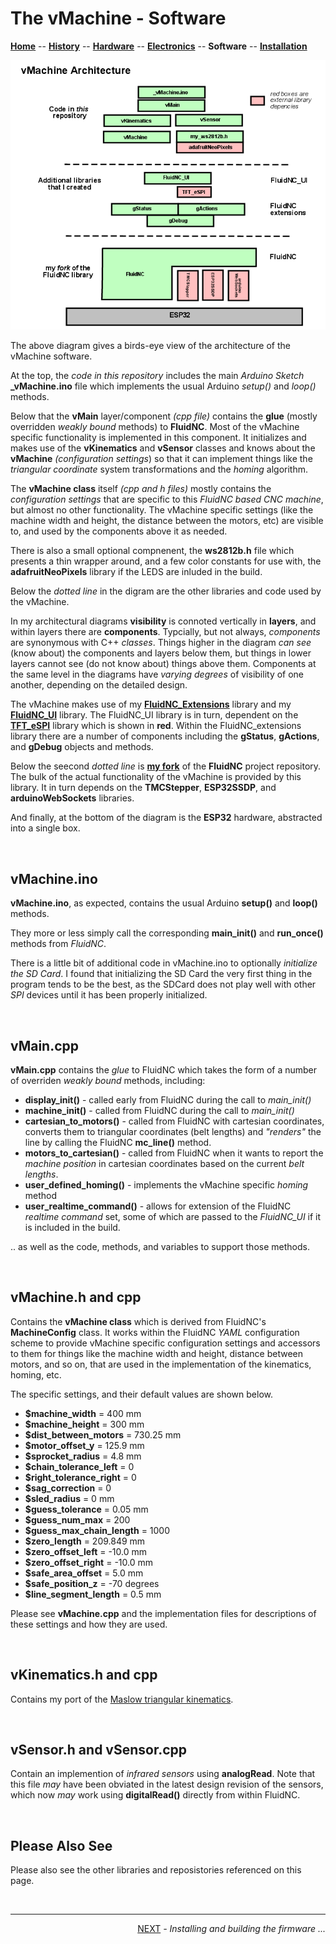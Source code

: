 # The vMachine - Software

**[Home](readme.md)** --
**[History](history.md)** --
**[Hardware](hardware.md)** --
**[Electronics](electronics.md)** --
**Software** --
**[Installation](installation.md)**

![vMachine_architecture.png](images/vMachine_architecture.png)

The above diagram gives a birds-eye view of the architecture of the
vMachine software.

At the top, the *code in this repository* includes
the main *Arduino Sketch* **_vMachine.ino** file which
implements the usual Arduino *setup()* and *loop()* methods.

Below that the **vMain** layer/component *(cpp file)* contains the
**glue** (mostly overridden *weakly bound* methods) to **FluidNC**.
Most of the vMachine specific functionality is implemented in this
component.  It initializes and makes use of the **vKinematics** and
**vSensor** classes and knows about the **vMachine** *(configuration
settings*) so that it can implement things like the *triangular
coordinate* system transformations and the *homing* algorithm.

The **vMachine class** itself *(cpp and h files)* mostly contains
the *configuration settings* that are specific to this
*FluidNC based CNC machine*, but almost no other functionality.
The vMachine specific settings (like the machine width and height,
the distance between the motors, etc)
are visible to, and used by the components above it as needed.

There is also a small optional compnenent, the **ws2812b.h** file which
presents a thin wrapper around, and a few color constants for use
with, the **adafruitNeoPixels** library if the LEDS are inluded
in the build.

Below the *dotted line* in the digram are the other libraries and
code used by the vMachine.

In my architectural diagrams **visibility**
is connoted vertically in **layers**, and within layers there are
**components**. Typcially, but not always, *components* are synonymous
with C++ *classes*.
Things higher in the diagram *can see* (know about) the components and
layers below them, but things in lower layers cannot see (do not know about)
things above them.  Components at the same level in the diagrams have *varying
degrees* of visibility of one another, depending on the detailed design.

The vMachine makes use of my
[**FluidNC_Extensions**](https://github.com/phorton1/Arduino-libraries-FluidNC_Extensions)
library and my
[**FluidNC_UI**](https://github.com/phorton1/Arduino-libraries-FluidNC_UI)
library.  The FluidNC_UI library is in turn, dependent on the
[**TFT_eSPI**](https://github.com/phorton1/Arduino-libraries-TFT_eSPI)
library which is shown in **red**.
Within the FluidNC_extensions library there are a number
of components including the **gStatus**, **gActions**, and **gDebug**
objects and methods.

Below the seecond *dotted line* is
[**my fork**](https://github.com/phorton1/Arduino-libraries-FluidNC)
of the **FluidNC** project
repository.  The bulk of the actual functionality of the vMachine is
provided by this library.  It in turn depends on the **TMCStepper**,
**ESP32SSDP**, and **arduinoWebSockets** libraries.


And finally, at the bottom of the diagram is the **ESP32** hardware,
abstracted into a single box.

<br>

## vMachine.ino

**vMachine.ino**, as expected, contains the usual Arduino **setup()**
and **loop()** methods.

They more or less simply call the corresponding
**main_init()** and **run_once()** methods from *FluidNC*.

There is a little bit of additional code in vMachine.ino to
optionally *initialize the SD Card*.  I found that initializing
the SD Card the very first thing in the program tends to be
the best, as the SDCard does not play well with other *SPI*
devices until it has been properly initialized.

<br>

## vMain.cpp

**vMain.cpp** contains the *glue* to FluidNC which takes the form
of a number of overriden *weakly bound* methods, including:

- **display_init()** - called early from FluidNC during the call to *main_init()*
- **machine_init()** - called from FluidNC during the call to *main_init()*
- **cartesian_to_motors()** - called from FluidNC with cartesian coordinates,
converts them to triangular coordinates (belt lengths) and *"renders"* the line
by calling the FluidNC **mc_line()** method.
- **motors_to_cartesian()** - called from FluidNC when it wants to report the
*machine position* in cartesian coordinates based on the current *belt lengths*.
- **user_defined_homing()** - implements the vMachine specific *homing* method
- **user_realtime_command()** - allows for extension of the FluidNC *realtime
command* set, some of which are passed to the *FluidNC_UI* if it is included
in the build.

.. as well as the code, methods, and variables to support those methods.


<br>

## vMachine.h and cpp

Contains the **vMachine class** which is derived from FluidNC's
**MachineConfig** class.  It works within the FluidNC *YAML*
configuration scheme to provide vMachine specific configuration
settings and accessors to them for things like the machine
width and height, distance between motors, and so on, that
are used in the implementation of the kinematics, homing, etc.

The specific settings, and their default values are shown below.

- **$machine_width**            = 400 mm
- **$machine_height** 		    = 300 mm
- **$dist_between_motors**	    = 730.25 mm
- **$motor_offset_y**		    = 125.9 mm
- **$sprocket_radius**          = 4.8 mm
- **$chain_tolerance_left**     = 0
- **$right_tolerance_right**    = 0
- **$sag_correction**           = 0
- **$sled_radius**              = 0 mm
- **$guess_tolerance** 		    = 0.05 mm
- **$guess_num_max**     		= 200
- **$guess_max_chain_length**   = 1000
- **$zero_length**              = 209.849 mm
- **$zero_offset_left**         = -10.0 mm
- **$zero_offset_right**        = -10.0 mm
- **$safe_area_offset**         = 5.0 mm
- **$safe_position_z**     	    = -70 degrees
- **$line_segment_length**      = 0.5 mm

Please see **vMachine.cpp** and the implementation files for
descriptions of these settings and how they are used.





<br>

## vKinematics.h and cpp

Contains my port of the
[Maslow triangular kinematics](https://github.com/MaslowCNC/Firmware/blob/master/cnc_ctrl_v1/Kinematics.cpp).

<br>

## vSensor.h and vSensor.cpp

Contain an implemention of *infrared sensors* using
**analogRead**.  Note that this file *may* have been
obviated in the latest design revision of the sensors,
which now *may* work using **digitalRead()** directly
from within FluidNC.

<br>

## Please Also See

Please also see the other libraries and reposistories referenced on this page.



<br>
<hr>
<div style="text-align: right">
<a href='installation.md'>NEXT</a><i> - Installing and building the firmware ...</i>
</div>
